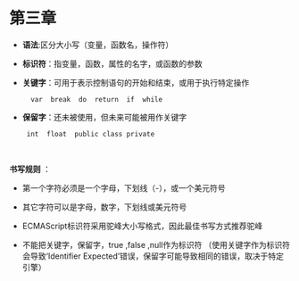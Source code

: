 第三章
=====

* **语法**:区分大小写（变量，函数名，操作符）

* **标识符**：指变量，函数，属性的名字，或函数的参数

* **关键字**：可用于表示控制语句的开始和结束，或用于执行特定操作  

        var  break  do  return  if  while 
        
 * **保留字**：还未被使用，但未来可能被用作关键字    
 
        int  float  public class private
        
   

**书写规则** ： 

  * 第一个字符必须是一个字母，下划线（-），或一个美元符号   

  * 其它字符可以是字母，数字，下划线或美元符号

  * ECMAScript标识符采用驼峰大小写格式，因此最佳书写方式推荐驼峰

  * 不能把关键字，保留字，true ,false ,null作为标识符 （使用关键字作为标识符会导致‘Identifier Expected’错误，保留字可能导致相同的错误，取决于特定引擎）
         


